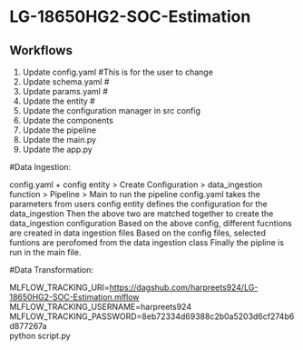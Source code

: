 # LG-18650HG2-SOC-Estimation


## Workflows

1. Update config.yaml  #This is for the user to change 
2. Update schema.yaml  # 
3. Update params.yaml  # 
4. Update the entity   # 
5. Update the configuration manager in src config
6. Update the components
7. Update the pipeline 
8. Update the main.py
9. Update the app.py


#Data Ingestion: 

config.yaml + config entity > Create Configuration > data_ingestion function > Pipeline > Main to run the pipeline 
config.yaml takes the parameters from users
config entity defines the configuration for the data_ingestion 
Then the above two are matched together to create the data_ingestion configuration 
Based on the above config, different fucntions are created in data ingestion files 
Based on the config files, selected funtions are perofomed from the data ingestion class 
Finally the pipline is run in the main file.



#Data Transformation: 





MLFLOW_TRACKING_URI=https://dagshub.com/harpreets924/LG-18650HG2-SOC-Estimation.mlflow \
MLFLOW_TRACKING_USERNAME=harpreets924 \
MLFLOW_TRACKING_PASSWORD=8eb72334d69388c2b0a5203d6cf274b6d877267a \
python script.py